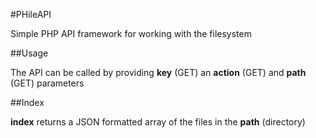 #PHileAPI

Simple PHP API framework for working with the filesystem

##Usage

The API can be called by providing **key** (GET) an **action** (GET) and **path** (GET) parameters

##Index

**index** returns a JSON formatted array of the files in the **path** (directory)